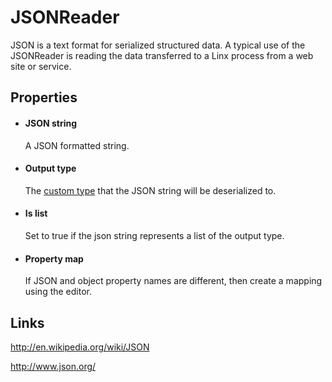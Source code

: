 JSONReader
==========

JSON is a text format for serialized structured data. A typical use of the JSONReader is reading the data transferred to a Linx process from a web site or service.

Properties
----------

-  #### JSON string

    A JSON formatted string.

-  #### Output type

    The [custom type](https://linx.software/plugins/BuiltIn/Types/CustomType/) that the JSON string will be
    deserialized to.

-  #### Is list

    Set to true if the json string represents a list of the output type.

-  #### Property map

    If JSON and object property names are different, then create a mapping using the editor.

Links
-----

<http://en.wikipedia.org/wiki/JSON>

<http://www.json.org/>
